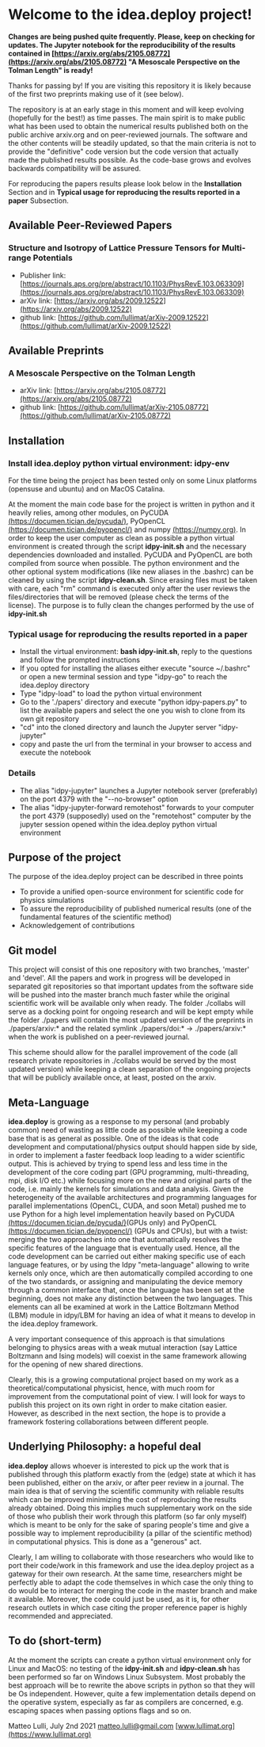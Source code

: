 # Welcome to the **idea.deploy** project!

**Changes are being pushed quite frequently. Please, keep on checking for updates. The Jupyter notebook for the reproducibility of the results contained in [https://arxiv.org/abs/2105.08772](https://arxiv.org/abs/2105.08772) "A Mesoscale Perspective on the Tolman Length" is ready!**

Thanks for passing by! If you are visiting this repository it is likely because of the first two preprints making use of it (see below).

The repository is at an early stage in this moment and will keep evolving (hopefully for the best!) as time passes. The main spirit is to make public what has been used to obtain the numerical results published both on the public archive arxiv.org and on peer-reviewed journals. The software and the other contents will be steadily updated, so that the main criteria is not to provide the "definitive" code version but the code version that actually made the published results possible. As the code-base grows and evolves backwards compatibility will be assured.

For reproducing the papers results please look below in the **Installation** Section and in **Typical usage for reproducing the results reported in a paper** Subsection.

## Available Peer-Reviewed Papers
### **Structure and Isotropy of Lattice Pressure Tensors for Multi-range Potentials**
- Publisher link: [https://journals.aps.org/pre/abstract/10.1103/PhysRevE.103.063309](https://journals.aps.org/pre/abstract/10.1103/PhysRevE.103.063309)
- arXiv link: [https://arxiv.org/abs/2009.12522](https://arxiv.org/abs/2009.12522)
- github link: [https://github.com/lullimat/arXiv-2009.12522](https://github.com/lullimat/arXiv-2009.12522)

## Available Preprints
### **A Mesoscale Perspective on the Tolman Length**
- arXiv link: [https://arxiv.org/abs/2105.08772](https://arxiv.org/abs/2105.08772)
- github link: [https://github.com/lullimat/arXiv-2105.08772](https://github.com/lullimat/arXiv-2105.08772)

## Installation
### Install idea.deploy python virtual environment: idpy-env
For the time being the project has been tested only on some Linux platforms (opensuse and ubuntu) and on MacOS Catalina.

At the moment the main code base for the project is written in python and it heavily relies, among other modules, on PyCUDA [(https://documen.tician.de/pycuda/)](https://documen.tician.de/pycuda/), PyOpenCL [(https://documen.tician.de/pyopencl/)](https://documen.tician.de/pyopencl/) and numpy [(https://numpy.org)](https://numpy.org). In order to keep the user computer as clean as possible a python virtual environment is created through the script **idpy-init.sh** and the necessary dependencies downloaded and installed. PyCUDA and PyOpenCL are both compiled from source when possible. The python environment and the other optional system modifications (like new aliases in the .bashrc) can be cleaned by using the script **idpy-clean.sh**. Since erasing files must be taken with care, each "rm" command is executed only after the user reviews the files/directories that will be removed (please check the terms of the license). The purpose is to fully clean the changes performed by the use of **idpy-init.sh**

### Typical usage for reproducing the results reported in a paper
- Install the virtual environment: **bash idpy-init.sh**, reply to the questions and follow the prompted instructions
- If you opted for installing the aliases either execute "source ~/.bashrc" or open a new terminal session and type "idpy-go" to reach the idea.deploy directory
- Type "idpy-load" to load the python virtual environment
- Go to the './papers' directory and execute "python idpy-papers.py" to list the available papers and select the one you wish to clone from its own git repository
- "cd" into the cloned directory and launch the Jupyter server "idpy-jupyter"
- copy and paste the url from the terminal in your browser to access and execute the notebook

### Details
- The alias "idpy-jupyter" launches a Jupyter notebook server (preferably) on the port 4379 with the "--no-browser" option
- The alias "idpy-jupyter-forward remotehost" forwards to your computer the port 4379 (supposedly) used on the "remotehost" computer by the jupyter session opened within the idea.deploy python virtual environment

## Purpose of the project
The purpose of the idea.deploy project can be described in three points
- To provide a unified open-source environment for scientific code for physics simulations
- To assure the reproducibility of published numerical results (one of the fundamental features of the scientific method)
- Acknowledgement of contributions

## Git model
This project will consist of this one repository with two branches, 'master' and
'devel'. All the papers and work in progress will be developed in separated git repositories so that important updates from the software side will be pushed into the master branch much faster while the original scientific work will be available only when ready. The folder ./collabs will serve as a docking point for ongoing research and will be kept empty while the folder ./papers will contain the most updated version of the preprints in ./papers/arxiv:* and the related symlink ./papers/doi:* -> ./papers/arxiv:* when the work is published on a peer-reviewed journal.

This scheme should allow for the parallel improvement of the code (all research private repositories in ./collabs would be served by the most updated version) while keeping a clean separation of the ongoing projects that will be publicly available once, at least, posted on the arxiv.

## Meta-Language
**idea.deploy** is growing as a response to my personal (and probably common) need of wasting as little code as possible while keeping a code base that is as general as possible. One of the ideas is that code development and computational/physics output should happen side by side, in order to implement a faster feedback loop leading to a wider scientific output. This is achieved by trying to spend less and less time in the development of the core coding part (GPU programming, multi-threading, mpi, disk I/O etc.) while focusing more on the new and original parts of the code, i.e. mainly the kernels for simulations and data analysis. Given the heterogeneity of the available architectures and programming languages for parallel implementations (OpenCL, CUDA, and soon Metal) pushed me to use Python for a high level implementation heavily based on PyCUDA [(https://documen.tician.de/pycuda/)](https://documen.tician.de/pycuda/)(GPUs only) and PyOpenCL [(https://documen.tician.de/pyopencl/)](https://documen.tician.de/pyopencl/) (GPUs and CPUs), but with a twist: merging the two approaches into one that automatically resolves the specific features of the language that is eventually used. Hence, all the code development can be carried out either making specific use of each language features, or by using the Idpy "meta-language" allowing to write kernels only once, which are then automatically compiled according to one of the two standards, or assigning and manipulating the device memory through a common interface that, once the language has been set at the beginning, does not make any distinction between the two languages. This elements can all be examined at work in the Lattice Boltzmann Method (LBM) module in idpy/LBM for having an idea of what it means to develop in the idea.deploy framework.

A very important consequence of this approach is that simulations belonging to physics areas with a weak mutual interaction (say Lattice Boltzmann and Ising models) will coexist in the same framework allowing for the opening of new shared directions.

Clearly, this is a growing computational project based on my work as a theoretical/computational physicist, hence, with much room for improvement from the computational point of view. I will look for ways to publish this project on its own right in order to make citation easier. However, as described in the next section, the hope is to provide a framework fostering collaborations between different people.

## Underlying Philosophy: a hopeful deal
**idea.deploy** allows whoever is interested to pick up the work that is published through this platform exactly from the (edge) state at which it has been published, either on the arxiv, or after peer review in a journal. The main idea is that of serving the scientific community with reliable results which can be improved minimizing the cost of reproducing the results already obtained. Doing this implies much supplementary work on the side of those who publish their work through this platform (so far only myself) which is meant to be only for the sake of sparing people's time and give a possible way to implement reproducibility (a pillar of the scientific method) in computational physics. This is done as a "generous" act.

Clearly, I am willing to collaborate with those researchers who would like to port their code/work in this framework and use the idea.deploy project as a gateway for their own research. At the same time, researchers might be perfectly able to adapt the code themselves in which case the only thing to do would be to interact for merging the code in the master branch and make it available. Moreover, the code could just be used, as it is, for other research outlets in which case citing the proper reference paper is highly recommended and appreciated.

## To do (short-term)
At the moment the scripts can create a python virtual environment only for Linux and MacOS: no testing of the **idpy-init.sh** and **idpy-clean.sh** has been performed so far on Windows Linux Subsystem. Most probably the best approach will be to rewrite the above scripts in python so that they will be Os independent. However, quite a few implementation details depend on the operative system, especially as far as compilers are concerned, e.g. escaping spaces when passing options flags and so on.

Matteo Lulli, July 2nd 2021
matteo.lulli@gmail.com
[www.lullimat.org](https://www.lullimat.org)
